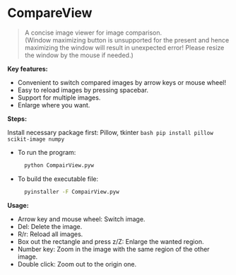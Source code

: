 # CompareView

> A concise image viewer for image comparison.   
(Window maximizing button is unsupported for the present and hence maximizing the window will result in unexpected error! Please resize the window by the mouse if needed.)

**Key features:**

* Convenient to switch compared images by arrow keys or mouse wheel!
* Easy to reload images by pressing spacebar.
* Support for multiple images.
* Enlarge where you want.

**Steps:**  

Install necessary package first:
	Pillow, tkinter
	```bash
	pip install pillow scikit-image numpy 
	```

* To run the program:
  ```bash
	python CompairView.pyw
	```

* To build the executable file:
  ```bash
	pyinstaller -F CompairView.pyw
	```

**Usage:**
* Arrow key and mouse wheel: Switch image.
* Del: Delete the image.
* R/r: Reload all images.
* Box out the rectangle and press z/Z: Enlarge the wanted region.
* Number key: Zoom in the image with the same region of the other image.
* Double click: Zoom out to the origin one.

